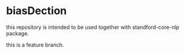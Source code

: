 # biasDection

this repository is intended to be used together with standford-core-nlp package.

this is a feature branch.
